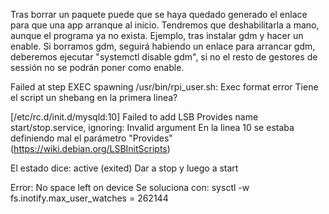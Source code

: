 Tras borrar un paquete puede que se haya quedado generado el enlace para que una app arranque al inicio. Tendremos que deshabilitarla a mano, aunque el programa ya no exista.
Ejemplo, tras instalar gdm y hacer un enable. Si borramos gdm, seguirá habiendo un enlace para arrancar gdm, deberemos ejecutar "systemctl disable gdm", si no el resto de gestores de sessión no se podrán poner como enable.


Failed at step EXEC spawning /usr/bin/rpi_user.sh: Exec format error
Tiene el script un shebang en la primera linea?



[/etc/rc.d/init.d/mysqld:10] Failed to add LSB Provides name start/stop.service, ignoring: Invalid argument
En la linea 10 se estaba definiendo mal el parámetro "Provides" (https://wiki.debian.org/LSBInitScripts)



El estado dice: active (exited)
Dar a stop y luego a start



Error: No space left on device
Se soluciona con: sysctl -w fs.inotify.max_user_watches = 262144
